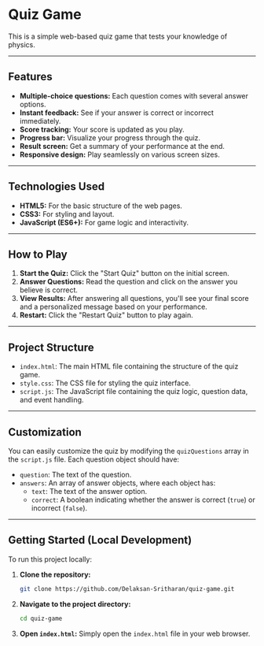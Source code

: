 # Quiz Game

This is a simple web-based quiz game that tests your knowledge of physics.

---

## Features

* **Multiple-choice questions:** Each question comes with several answer options.
* **Instant feedback:** See if your answer is correct or incorrect immediately.
* **Score tracking:** Your score is updated as you play.
* **Progress bar:** Visualize your progress through the quiz.
* **Result screen:** Get a summary of your performance at the end.
* **Responsive design:** Play seamlessly on various screen sizes.

---

## Technologies Used

* **HTML5:** For the basic structure of the web pages.
* **CSS3:** For styling and layout.
* **JavaScript (ES6+):** For game logic and interactivity.

---

## How to Play

1.  **Start the Quiz:** Click the "Start Quiz" button on the initial screen.
2.  **Answer Questions:** Read the question and click on the answer you believe is correct.
3.  **View Results:** After answering all questions, you'll see your final score and a personalized message based on your performance.
4.  **Restart:** Click the "Restart Quiz" button to play again.

---

## Project Structure

* `index.html`: The main HTML file containing the structure of the quiz game.
* `style.css`: The CSS file for styling the quiz interface.
* `script.js`: The JavaScript file containing the quiz logic, question data, and event handling.

---

## Customization

You can easily customize the quiz by modifying the `quizQuestions` array in the `script.js` file. Each question object should have:

* `question`: The text of the question.
* `answers`: An array of answer objects, where each object has:
    * `text`: The text of the answer option.
    * `correct`: A boolean indicating whether the answer is correct (`true`) or incorrect (`false`).

---

## Getting Started (Local Development)

To run this project locally:

1.  **Clone the repository:**
    ```bash
    git clone https://github.com/Delaksan-Sritharan/quiz-game.git
    ```
2.  **Navigate to the project directory:**
    ```bash
    cd quiz-game
    ```
3.  **Open `index.html`:** Simply open the `index.html` file in your web browser.
